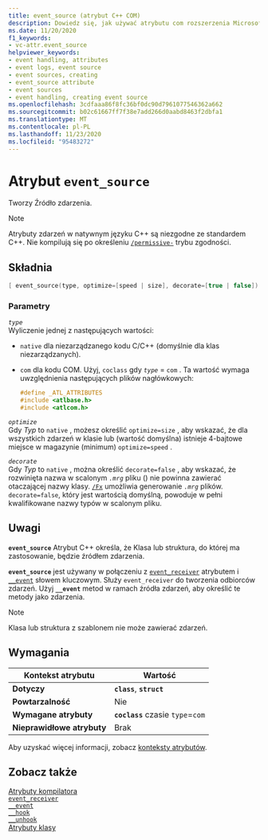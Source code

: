 ```yaml
---
title: event_source (atrybut C++ COM)
description: Dowiedz się, jak używać atrybutu com rozszerzenia Microsoft C++ `event_source` .
ms.date: 11/20/2020
f1_keywords:
- vc-attr.event_source
helpviewer_keywords:
- event handling, attributes
- event logs, event source
- event sources, creating
- event_source attribute
- event sources
- event handling, creating event source
ms.openlocfilehash: 3cdfaaa86f8fc36bf0dc90d7961077546362a662
ms.sourcegitcommit: b02c61667ff7f38e7add266d0aabd8463f2dbfa1
ms.translationtype: MT
ms.contentlocale: pl-PL
ms.lasthandoff: 11/23/2020
ms.locfileid: "95483272"
---
```

# <a name="event_source-attribute"></a>Atrybut `event_source`

Tworzy Źródło zdarzenia.

> [!NOTE]
> Atrybuty zdarzeń w natywnym języku C++ są niezgodne ze standardem C++. Nie kompilują się po określeniu [`/permissive-`](../../build/reference/permissive-standards-conformance.md) trybu zgodności.

## <a name="syntax"></a>Składnia

```cpp
[ event_source(type, optimize=[speed | size], decorate=[true | false]) ]
```

### <a name="parameters"></a>Parametry

*`type`*\
Wyliczenie jednej z następujących wartości:

- `native` dla niezarządzanego kodu C/C++ (domyślnie dla klas niezarządzanych).

- `com` dla kodu COM. Użyj, `coclass` gdy *`type`* = `com` . Ta wartość wymaga uwzględnienia następujących plików nagłówkowych:

    ```cpp
    #define _ATL_ATTRIBUTES
    #include <atlbase.h>
    #include <atlcom.h>
    ```

*`optimize`*\
Gdy *Typ* to `native` , możesz określić `optimize=size` , aby wskazać, że dla wszystkich zdarzeń w klasie lub (wartość domyślna) istnieje 4-bajtowe miejsce w magazynie (minimum) `optimize=speed` .

*`decorate`*\
Gdy *Typ* to `native` , można określić `decorate=false` , aby wskazać, że rozwinięta nazwa w scalonym *`.mrg`* pliku () nie powinna zawierać otaczającej nazwy klasy. [`/Fx`](../../build/reference/fx-merge-injected-code.md) umożliwia generowanie *`.mrg`* plików. `decorate=false`, który jest wartością domyślną, powoduje w pełni kwalifikowane nazwy typów w scalonym pliku.

## <a name="remarks"></a>Uwagi

**`event_source`** Atrybut C++ określa, że Klasa lub struktura, do której ma zastosowanie, będzie źródłem zdarzenia.

**`event_source`** jest używany w połączeniu z [`event_receiver`](event-receiver.md) atrybutem i [`__event`](../../cpp/event.md) słowem kluczowym. Służy `event_receiver` do tworzenia odbiorców zdarzeń. Użyj **`__event`** metod w ramach źródła zdarzeń, aby określić te metody jako zdarzenia.

> [!NOTE]
> Klasa lub struktura z szablonem nie może zawierać zdarzeń.

## <a name="requirements"></a>Wymagania

| Kontekst atrybutu | Wartość |
|--|--|
| **Dotyczy** | **`class`**, **`struct`** |
| **Powtarzalność** | Nie |
| **Wymagane atrybuty** | **`coclass`** czasie `type`=`com` |
| **Nieprawidłowe atrybuty** | Brak |

Aby uzyskać więcej informacji, zobacz [konteksty atrybutów](cpp-attributes-com-net.md#contexts).

## <a name="see-also"></a>Zobacz także

[Atrybuty kompilatora](compiler-attributes.md)\
[`event_receiver`](event-receiver.md)\
[`__event`](../../cpp/event.md)\
[`__hook`](../../cpp/hook.md)\
[`__unhook`](../../cpp/unhook.md)\
[Atrybuty klasy](class-attributes.md)
